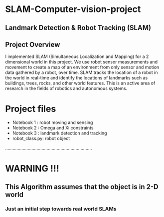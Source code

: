 # SLAM-Computer-vision-project

## Landmark Detection & Robot Tracking (SLAM)

## Project Overview

I implemented SLAM (Simultaneous Localization and Mapping) for a 2 dimensional world in this project. We use robot sensor measurements and movement to create a map of an environment from only sensor and motion data gathered by a robot, over time. SLAM tracks the location of a robot in the world in real-time and identify the locations of landmarks such as buildings, trees, rocks, and other world features. This is an active area of research in the fields of robotics and autonomous systems.

# Project files

* Notebook 1 : robot moving and sensing
* Notebook 2 : Omega and Xi constraints
* Notebook 3 : landmark detection and tracking
* robot_class.py: robot object



.....................................................................
# WARNING !!!
## This Algorithm assumes that the object is in 2-D world 
### Just an initial step towards real world SLAMs
